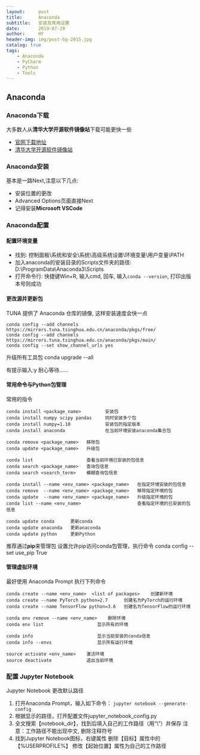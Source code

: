 ```yaml
---
layout:     post                   
title:      Anaconda 
subtitle:   安装及常用设置        
date:       2019-07-29           
author:     HY                 
header-img: img/post-bg-2015.jpg
catalog: true                  
tags:                   
    - Anaconda
    - PyCharm
    - Python
    - Tools
---
```


##  Anaconda

### Anaconda下载

大多数人从**清华大学开源软件镜像站**下载可能更快一些

- [官网下载地址](https://www.anaconda.com/download/)
- [清华大学开源软件镜像站](https://mirrors.tuna.tsinghua.edu.cn/anaconda/archive/)

### Anaconda安装

基本是一路Next,注意以下几点:

- 安装位置的更改
- Advanced Options页面直接Next
- 记得安装**Microsoft VSCode**


### Anaconda配置

#### 配置环境变量

- 找到: 控制面板\系统和安全\系统\高级系统设置\环境变量\用户变量\PATH 
- 加入anaconda的安装目录的Scripts文件夹的路径: D:\ProgramData\Anaconda3\Scripts
- 打开命令行: 快捷键Win+R, 输入cmd, 回车, 输入`conda --version`, 打印出版本号则成功

#### 更改源并更新包

TUNA 提供了 Anaconda 仓库的镜像, 这样安装速度会快一点

    conda config --add channels https://mirrors.tuna.tsinghua.edu.cn/anaconda/pkgs/free/
    conda config --add channels https://mirrors.tuna.tsinghua.edu.cn/anaconda/pkgs/main/
    conda config --set show_channel_urls yes

升级所有工具包
    conda upgrade --all

有提示输入:y
耐心等待......

#### 常用命令与Python包管理

常用的指令

    conda install <package_name>         安装包
    conda install numpy scipy pandas     同时安装多个包
    conda install numpy=1.10             安装包的指定版本
    conda install anaconda               在当前环境安装anaconda集合包
     
    conda remove <package_name>   移除包
    conda update <package_name>   升级包
     
    conda list                    查看当前环境已安装的包信息
    conda search <package_name>   查询包信息
    conda search <search_term>    模糊查询包信息
     
    conda install --name <env_name> <package_name>   在指定环境安装的包信息
    conda remove  --name <env_name> <package_name>   移除指定环境的包
    conda update  --name <env_name> <package_name>   升级指定环境的包
    conda list --name <env_name>                     查看指定环境的已安装的包信息
     
    conda update conda      更新conda
    conda update anaconda   更新anaconda
    conda update python     更新Python

推荐通过**pip**来管理包
设置允许pip访问conda包管理，执行命令
    conda config --set use_pip True

#### 管理虚拟环境

最好使用 Anaconda Prompt 执行下列命令
    
    conda create --name <env_name>  <list of packages>    创建新环境
    conda create --name PyTorch python=2.7      创建名为PyTorch的运行环境
    conda create --name TensorFlow python=3.6   创建名为TensorFlow的运行环境
     
    conda env remove --name <env_name>    删除环境
    conda env list                    显示所有的环境
     
    conda info                        显示当前安装的conda信息
    conda info --envs                 显示所有运行环境
     
    source activate <env_name>    激活环境
    source deactivate             退出当前环境
 
### 配置 Jupyter Notebook

Jupyter Notebook 更改默认路径
1. 打开Anaconda Prompt，输入如下命令：
    `jupyter notebook --generate-config`
2. 根据显示的路径，打开配置文件jupyter_notebook_config.py
3. 全文搜索【notebook_dir】，找到后填入自己的工作路径（用“\\”）并保存
    注意：工作路径不能出现中文, 删除注释符号
4. 找到Jupyter Notebook图标，右键属性
    删除【目标】属性中的【%USERPROFILE%】
    修改【起始位置】属性为自己的工作路径



























